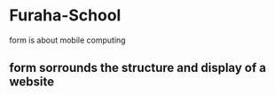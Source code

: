 # Furaha-School

form is about mobile computing 

## form sorrounds the structure and display of a website
